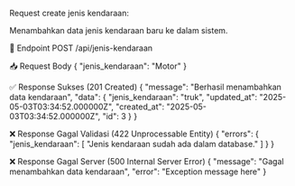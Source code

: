 Request create jenis kendaraan:

Menambahkan data jenis kendaraan baru ke dalam sistem.

📍 Endpoint
POST /api/jenis-kendaraan

📥 Request Body
{
  "jenis_kendaraan": "Motor"
}


✅ Response Sukses (201 Created)
{
	"message": "Berhasil menambahkan data kendaraan",
	"data": {
		"jenis_kendaraan": "truk",
		"updated_at": "2025-05-03T03:34:52.000000Z",
		"created_at": "2025-05-03T03:34:52.000000Z",
		"id": 3
	}
}

❌ Response Gagal Validasi (422 Unprocessable Entity)
{
  "errors": {
    "jenis_kendaraan": [
      "Jenis kendaraan sudah ada dalam database."
    ]
  }
}


❌ Response Gagal Server (500 Internal Server Error)
{
  "message": "Gagal menambahkan data kendaraan",
  "error": "Exception message here"
}

